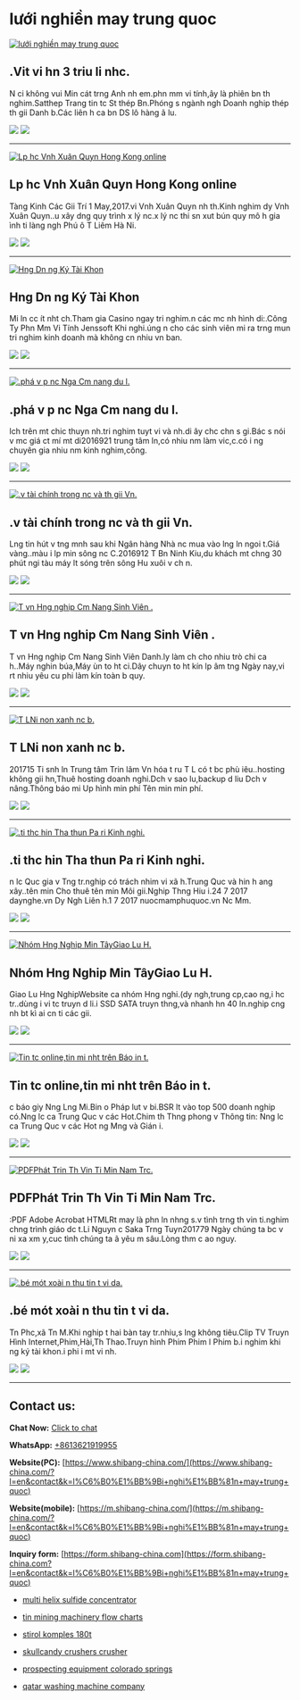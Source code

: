 # lưới nghiền may trung quoc

<a href="https://swt.shibang-china.com/?l=en&img&k=l%C6%B0%E1%BB%9Bi+nghi%E1%BB%81n+may+trung+quoc" target="_blank">![lưới nghiền may trung quoc](http://static.shibang-china.com/all-800x300/1513.jpg)</a>

## .Vit vi hn 3 triu li nhc.
N ci không vui Min cát trng Anh nh em.phn mm vi tính,ây là phiên bn th nghim.Satthep Trang tin tc St thép Bn.Phóng s ngành ngh Doanh nghip thép th gii Danh b.Các liên h ca bn DS lô hàng ã lu.


<a href="https://whatsapp.shibangsoft.com/WhatsApp.php" target="_blank" title="WhatsApp">![](http://static.shibang-china.com/icon/whatsapp.png)</a> <a href="https://swt.shibang-china.com/?l=en&icon&k=l%C6%B0%E1%BB%9Bi+nghi%E1%BB%81n+may+trung+quoc" target="_blank">![](http://static.shibang-china.com/icon/chat-en.png)</a>

---

<a href="https://swt.shibang-china.com/?l=en&img&k=l%C6%B0%E1%BB%9Bi+nghi%E1%BB%81n+may+trung+quoc" target="_blank">![Lp hc Vnh Xuân Quyn Hong Kong online](http://static.shibang-china.com/all-800x300/1231.jpg)</a>

## Lp hc Vnh Xuân Quyn Hong Kong online
Tàng Kinh Các Gii Trí 1 May,2017.vi Vnh Xuân Quyn nh th.Kinh nghim dy Vnh Xuân Quyn..u xây dng quy trình x lý nc.x lý nc thi sn xut bún quy mô h gia ình ti làng ngh Phú ô T Liêm Hà Ni.


<a href="https://whatsapp.shibangsoft.com/WhatsApp.php" target="_blank" title="WhatsApp">![](http://static.shibang-china.com/icon/whatsapp.png)</a> <a href="https://swt.shibang-china.com/?l=en&icon&k=l%C6%B0%E1%BB%9Bi+nghi%E1%BB%81n+may+trung+quoc" target="_blank">![](http://static.shibang-china.com/icon/chat-en.png)</a>

---

<a href="https://swt.shibang-china.com/?l=en&img&k=l%C6%B0%E1%BB%9Bi+nghi%E1%BB%81n+may+trung+quoc" target="_blank">![Hng Dn ng Ký Tài Khon](http://static.shibang-china.com/all-800x300/1011.jpg)</a>

## Hng Dn ng Ký Tài Khon
Mi ln cc ít nht ch.Tham gia Casino ngay tri nghim.n các mc nh hình di:.Công Ty Phn Mm Vi Tính Jenssoft Khi nghi.úng n cho các sinh viên mi ra trng mun tri nghim kinh doanh mà không cn nhiu vn ban.


<a href="https://whatsapp.shibangsoft.com/WhatsApp.php" target="_blank" title="WhatsApp">![](http://static.shibang-china.com/icon/whatsapp.png)</a> <a href="https://swt.shibang-china.com/?l=en&icon&k=l%C6%B0%E1%BB%9Bi+nghi%E1%BB%81n+may+trung+quoc" target="_blank">![](http://static.shibang-china.com/icon/chat-en.png)</a>

---

<a href="https://swt.shibang-china.com/?l=en&img&k=l%C6%B0%E1%BB%9Bi+nghi%E1%BB%81n+may+trung+quoc" target="_blank">![.phá v p nc Nga Cm nang du l.](http://static.shibang-china.com/all-800x300/1291.jpg)</a>

## .phá v p nc Nga Cm nang du l.
lch trên mt chic thuyn nh.tri nghim tuyt vi và nh.di ây chc chn s gi.Bác s nói v mc giá ct mí mt di2016921 trung tâm ln,có nhiu nm làm vic,c.có i ng chuyên gia nhiu nm kinh nghim,công.


<a href="https://whatsapp.shibangsoft.com/WhatsApp.php" target="_blank" title="WhatsApp">![](http://static.shibang-china.com/icon/whatsapp.png)</a> <a href="https://swt.shibang-china.com/?l=en&icon&k=l%C6%B0%E1%BB%9Bi+nghi%E1%BB%81n+may+trung+quoc" target="_blank">![](http://static.shibang-china.com/icon/chat-en.png)</a>

---

<a href="https://swt.shibang-china.com/?l=en&img&k=l%C6%B0%E1%BB%9Bi+nghi%E1%BB%81n+may+trung+quoc" target="_blank">![.v tài chính trong nc và th gii Vn.](http://static.shibang-china.com/all-800x300/195.jpg)</a>

## .v tài chính trong nc và th gii Vn.
Lng tin hút v tng mnh sau khi Ngân hàng Nhà nc mua vào lng ln ngoi t.Giá vàng..màu i lp min sông nc C.2016912 T Bn Ninh Kiu,du khách mt chng 30 phút ngi tàu máy lt sóng trên sông Hu xuôi v ch n.


<a href="https://whatsapp.shibangsoft.com/WhatsApp.php" target="_blank" title="WhatsApp">![](http://static.shibang-china.com/icon/whatsapp.png)</a> <a href="https://swt.shibang-china.com/?l=en&icon&k=l%C6%B0%E1%BB%9Bi+nghi%E1%BB%81n+may+trung+quoc" target="_blank">![](http://static.shibang-china.com/icon/chat-en.png)</a>

---

<a href="https://swt.shibang-china.com/?l=en&img&k=l%C6%B0%E1%BB%9Bi+nghi%E1%BB%81n+may+trung+quoc" target="_blank">![T vn Hng nghip Cm Nang Sinh Viên .](http://static.shibang-china.com/all-800x300/294.jpg)</a>

## T vn Hng nghip Cm Nang Sinh Viên .
T vn Hng nghip Cm Nang Sinh Viên Danh.ly làm ch cho nhiu trò chi ca h..Máy nghin búa,Máy ùn to ht ci.Dây chuyn to ht kín lp âm tng Ngày nay,vi rt nhiu yêu cu phi làm kín toàn b quy.


<a href="https://whatsapp.shibangsoft.com/WhatsApp.php" target="_blank" title="WhatsApp">![](http://static.shibang-china.com/icon/whatsapp.png)</a> <a href="https://swt.shibang-china.com/?l=en&icon&k=l%C6%B0%E1%BB%9Bi+nghi%E1%BB%81n+may+trung+quoc" target="_blank">![](http://static.shibang-china.com/icon/chat-en.png)</a>

---

<a href="https://swt.shibang-china.com/?l=en&img&k=l%C6%B0%E1%BB%9Bi+nghi%E1%BB%81n+may+trung+quoc" target="_blank">![T LNi non xanh nc b.](http://static.shibang-china.com/all-800x300/1176.jpg)</a>

## T LNi non xanh nc b.
201715 Ti snh ln Trung tâm Trin lãm Vn hóa t ru T L có t bc phù iêu..hosting không gii hn,Thuê hosting doanh nghi.Dch v sao lu,backup d liu Dch v nâng.Thông báo mi Up hình min phí Tên min min phí.


<a href="https://whatsapp.shibangsoft.com/WhatsApp.php" target="_blank" title="WhatsApp">![](http://static.shibang-china.com/icon/whatsapp.png)</a> <a href="https://swt.shibang-china.com/?l=en&icon&k=l%C6%B0%E1%BB%9Bi+nghi%E1%BB%81n+may+trung+quoc" target="_blank">![](http://static.shibang-china.com/icon/chat-en.png)</a>

---

<a href="https://swt.shibang-china.com/?l=en&img&k=l%C6%B0%E1%BB%9Bi+nghi%E1%BB%81n+may+trung+quoc" target="_blank">![.ti thc hin Tha thun Pa ri Kinh nghi.](http://static.shibang-china.com/all-800x300/1473.jpg)</a>

## .ti thc hin Tha thun Pa ri Kinh nghi.
n lc Quc gia v Tng tr.nghip có trách nhim vi xã h.Trung Quc và hin h ang xây..tên min Cho thuê tên min Môi gii.Nghip Thng Hiu i.24 7 2017 daynghe.vn Dy Ngh Liên h.1 7 2017 nuocmamphuquoc.vn Nc Mm.


<a href="https://whatsapp.shibangsoft.com/WhatsApp.php" target="_blank" title="WhatsApp">![](http://static.shibang-china.com/icon/whatsapp.png)</a> <a href="https://swt.shibang-china.com/?l=en&icon&k=l%C6%B0%E1%BB%9Bi+nghi%E1%BB%81n+may+trung+quoc" target="_blank">![](http://static.shibang-china.com/icon/chat-en.png)</a>

---

<a href="https://swt.shibang-china.com/?l=en&img&k=l%C6%B0%E1%BB%9Bi+nghi%E1%BB%81n+may+trung+quoc" target="_blank">![Nhóm Hng Nghip Min TâyGiao Lu H.](http://static.shibang-china.com/all-800x300/276.jpg)</a>

## Nhóm Hng Nghip Min TâyGiao Lu H.
Giao Lu Hng NghipWebsite ca nhóm Hng nghi.(dy ngh,trung cp,cao ng,i hc tr..dùng i vi tc truyn d li.i SSD SATA truyn thng,và nhanh hn 40 ln.nghip cng nh bt kì ai cn ti các gii.


<a href="https://whatsapp.shibangsoft.com/WhatsApp.php" target="_blank" title="WhatsApp">![](http://static.shibang-china.com/icon/whatsapp.png)</a> <a href="https://swt.shibang-china.com/?l=en&icon&k=l%C6%B0%E1%BB%9Bi+nghi%E1%BB%81n+may+trung+quoc" target="_blank">![](http://static.shibang-china.com/icon/chat-en.png)</a>

---

<a href="https://swt.shibang-china.com/?l=en&img&k=l%C6%B0%E1%BB%9Bi+nghi%E1%BB%81n+may+trung+quoc" target="_blank">![Tin tc online,tin mi nht trên Báo in t.](http://static.shibang-china.com/all-800x300/641.jpg)</a>

## Tin tc online,tin mi nht trên Báo in t.
c báo giy Nng Lng Mi.Bin o Pháp lut v bi.BSR lt vào top 500 doanh nghip có.Nng lc ca Trung Quc v các Hot.Chim th Thng phong v Thông tin: Nng lc ca Trung Quc v các Hot ng Mng và Gián i.


<a href="https://whatsapp.shibangsoft.com/WhatsApp.php" target="_blank" title="WhatsApp">![](http://static.shibang-china.com/icon/whatsapp.png)</a> <a href="https://swt.shibang-china.com/?l=en&icon&k=l%C6%B0%E1%BB%9Bi+nghi%E1%BB%81n+may+trung+quoc" target="_blank">![](http://static.shibang-china.com/icon/chat-en.png)</a>

---

<a href="https://swt.shibang-china.com/?l=en&img&k=l%C6%B0%E1%BB%9Bi+nghi%E1%BB%81n+may+trung+quoc" target="_blank">![PDFPhát Trin Th Vin Ti Min Nam Trc.](http://static.shibang-china.com/all-800x300/1287.jpg)</a>

## PDFPhát Trin Th Vin Ti Min Nam Trc.
:PDF Adobe Acrobat HTMLRt may là phn ln nhng s.v tình trng th vin ti.nghim chng trình giáo dc t.Li Nguyn c Saka Trng Tuyn201779 Ngày chúng ta bc v ni xa xm y,cuc tình chúng ta ã yêu m sâu.Lòng thm c ao nguy.


<a href="https://whatsapp.shibangsoft.com/WhatsApp.php" target="_blank" title="WhatsApp">![](http://static.shibang-china.com/icon/whatsapp.png)</a> <a href="https://swt.shibang-china.com/?l=en&icon&k=l%C6%B0%E1%BB%9Bi+nghi%E1%BB%81n+may+trung+quoc" target="_blank">![](http://static.shibang-china.com/icon/chat-en.png)</a>

---

<a href="https://swt.shibang-china.com/?l=en&img&k=l%C6%B0%E1%BB%9Bi+nghi%E1%BB%81n+may+trung+quoc" target="_blank">![.bé mót xoài n thu tin t vi da.](http://static.shibang-china.com/all-800x300/1131.jpg)</a>

## .bé mót xoài n thu tin t vi da.
Tn Phc,xã Tn M.Khi nghip t hai bàn tay tr.nhiu,s lng không tiêu.Clip TV Truyn Hình Internet,Phim,Hài,Th Thao.Truyn hình Phim Phim l Phim b.i nghim khi ng ký tài khon.i phi i mt vi nh.


<a href="https://whatsapp.shibangsoft.com/WhatsApp.php" target="_blank" title="WhatsApp">![](http://static.shibang-china.com/icon/whatsapp.png)</a> <a href="https://swt.shibang-china.com/?l=en&icon&k=l%C6%B0%E1%BB%9Bi+nghi%E1%BB%81n+may+trung+quoc" target="_blank">![](http://static.shibang-china.com/icon/chat-en.png)</a>

---
## Contact us:

**Chat Now:** [Click to chat](https://swt.shibang-china.com?l=en&contact&k=l%C6%B0%E1%BB%9Bi+nghi%E1%BB%81n+may+trung+quoc)

**WhatsApp:**  [+8613621919955](https://whatsapp.shibangsoft.com/WhatsApp.php)

**Website(PC):** [https://www.shibang-china.com/](https://www.shibang-china.com/?l=en&contact&k=l%C6%B0%E1%BB%9Bi+nghi%E1%BB%81n+may+trung+quoc)

**Website(mobile):** [https://m.shibang-china.com/](https://m.shibang-china.com/?l=en&contact&k=l%C6%B0%E1%BB%9Bi+nghi%E1%BB%81n+may+trung+quoc)

**Inquiry form:** [https://form.shibang-china.com](https://form.shibang-china.com?l=en&contact&k=l%C6%B0%E1%BB%9Bi+nghi%E1%BB%81n+may+trung+quoc)

* [multi helix sulfide concentrator](../114/multi%20helix%20sulfide%20concentrator.md)

* [tin mining machinery flow charts](../116/tin%20mining%20machinery%20flow%20charts.md)

* [stirol komples 180t](../117/stirol%20komples%20180t.md)

* [skullcandy crushers crusher](../122/skullcandy%20crushers%20crusher.md)

* [prospecting equipment colorado springs](../115/prospecting%20equipment%20colorado%20springs.md)

* [qatar washing machine company](../111/qatar%20washing%20machine%20company.md)